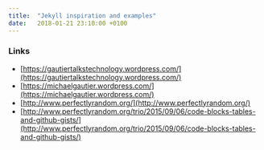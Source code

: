 ```yaml
---
title:  "Jekyll inspiration and examples"
date:   2018-01-21 23:10:00 +0100
---
```


### Links
- [https://gautiertalkstechnology.wordpress.com/](https://gautiertalkstechnology.wordpress.com/)
- [https://michaelgautier.wordpress.com/](https://michaelgautier.wordpress.com/)
- [http://www.perfectlyrandom.org/](http://www.perfectlyrandom.org/)
- [http://www.perfectlyrandom.org/trio/2015/09/06/code-blocks-tables-and-github-gists/](http://www.perfectlyrandom.org/trio/2015/09/06/code-blocks-tables-and-github-gists/)

